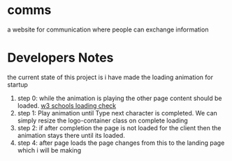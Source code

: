 # comms
a website for communication where people can exchange information

# Developers Notes
the current state of this project is i have made the loading animation for startup

1) step 0: while the animation is playing the other page content should be loaded.
    [w3 schools loading check](https://www.w3schools.com/jsref/prop_doc_readystate.asp)
2) step 1: Play animation until Type next character is completed.
    We can simply resize the logo-container class on complete loading
3) step 2: if after completion the page is not loaded for the client then the animation stays there until its loaded.
4) step 4: after page loads the page changes from this to the landing page which i will be making 
